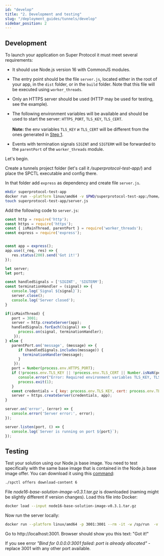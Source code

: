 ```yaml
---
id: "develop"
title: "2. Development and testing"
slug: "/deployment_guides/tunnels/develop"
sidebar_position: 2
---
```


## Development

To launch your application on Super Protocol it must meet several requirements:

- It should use Node.js version 16 with CommonJS modules.

- The entry point should be the file `server.js`, located either in the root of your app, in the `dist` folder, or in the `build` folder. Note that this file will be executed using `worker_threads`.

- Only an HTTPS server should be used (HTTP may be used for testing, see the example).

- The following environment variables will be available and should be used to start the server: `HTTPS_PORT`, `TLS_KEY`, `TLS_CERT`.<br/><br/>
    **Note:** the env variables `TLS_KEY` и `TLS_CERT` will be different from the ones generated in [Step 1](/developers/deployment_guides/tunnels/preparing).
- Events with termination signals `SIGINT` and `SIGTERM` will be forwarded to the `parentPort` of the `worker_threads` module.

Let's begin.

Create a tunnels project folder (let's call it */superprotocol-test-app/*) and place the SPCTL executable and config there. 

In that folder add `express` as dependency and create file `server.js`.

```bash
mkdir superprotocol-test-app
docker run --platform linux/amd64 -v $PWD/superprotocol-test-app:/home/node -w /home/node node:16-buster-slim npm add express 
touch superprotocol-test-app/server.js
```

Add the following code to `server.js`:

```javascript title="server.js"
const http = require('http');
const https = require('https');
const { isMainThread, parentPort } = require('worker_threads');
const express = require('express');


const app = express();
app.use((_req, res) => {
   res.status(200).send('Got it!')
});

let server;
let port;

const handledSignals = ['SIGINT', 'SIGTERM']; 
const terminationHandler = (signal) => {
   console.log(`Signal ${signal}`);
   server.close();
   console.log('Server closed');
}

if(isMainThread) {
   port = 3001;
   server = http.createServer(app);
   handledSignals.forEach((signal) => {
      process.on(signal, terminationHandler);
    });
} else {
   parentPort.on('message', (message) => {
      if (handledSignals.includes(message)) {
        terminationHandler(message);
      }
    });
   port = Number(process.env.HTTPS_PORT);
   if (!process.env.TLS_KEY || !process.env.TLS_CERT || Number.isNaN(port)) {
      console.error("Error: Required environment variables TLS_KEY, TLS_CERT, and HTTPS_PORT are not set");
      process.exit(1);
   }
   const credentials = { key: process.env.TLS_KEY, cert: process.env.TLS_CERT };
   server = https.createServer(credentials, app);
}

server.on('error', (error) => {
   console.error('Server error:', error);
});

server.listen(port, () => {
   console.log(`Server is running on port ${port}`);
});
```

## Testing

Test your solution using our Node.js base image. You need to test specifically with the same base image that is contained in the Node.js base image offer. You can download it using this [command](/developers/cli_commands/offers/download-content):

```bash
./spctl offers download-content 6 
```

File *node16-base-solution-image-v0.3.1.tar.gz* is downloaded (naming might be slightly different if version changes). Load this file into Docker:

```bash
docker load --input node16-base-solution-image-v0.3.1.tar.gz
```

Now run the server locally:

```bash
docker run --platform linux/amd64 -p 3001:3001 --rm -it -w /sp/run  -v $PWD/superprotocol-test-app:/sp/run --entrypoint /usr/local/bin/node gsc-node16-base-solution:latest /sp/run/server.js
```

Go to http://localhost:3001. Browser should show you this text: "Got it!"

If you see error *"Bind for 0.0.0.0:3001 failed: port is already allocated"* - replacе 3001 with any other port available.
